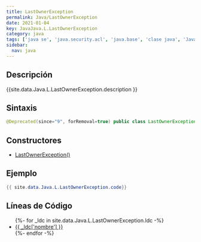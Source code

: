 ```yaml
---
title: LastOwnerException
permalink: Java/LastOwnerException
date: 2021-01-04
key: JavaJava.L.LastOwnerException
category: java
tags: ['java se', 'java.security.acl', 'java.base', 'clase java', 'Java 1.1']
sidebar: 
  nav: java
---
```


## Descripción
{{site.data.Java.L.LastOwnerException.description }}

## Sintaxis
~~~java
@Deprecated(since="9", forRemoval=true) public class LastOwnerException extends Exception
~~~

## Constructores
* [LastOwnerException()](/Java/LastOwnerException/LastOwnerException/)

## Ejemplo
~~~java
{{ site.data.Java.L.LastOwnerException.code}}
~~~

## Líneas de Código
<ul>
{%- for _ldc in site.data.Java.L.LastOwnerException.ldc -%}
   <li>
       <a href="{{_ldc['url'] }}">{{ _ldc['nombre'] }}</a>
   </li>
{%- endfor -%}
</ul>
